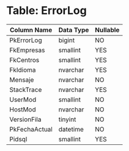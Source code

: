 # Table: ErrorLog

| Column Name | Data Type | Nullable |
|-------------|-----------|----------|
| PkErrorLog | bigint | NO |
| FkEmpresas | smallint | YES |
| FkCentros | smallint | YES |
| FkIdioma | nvarchar | YES |
| Mensaje | nvarchar | NO |
| StackTrace | nvarchar | YES |
| UserMod | smallint | NO |
| HostMod | nvarchar | NO |
| VersionFila | tinyint | NO |
| PkFechaActual | datetime | NO |
| Pidsql | smallint | YES |
